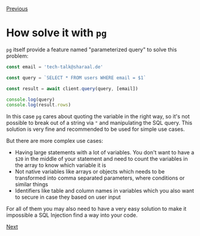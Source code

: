 [Previous](./2-what-are-sql-injection.md)


# How solve it with `pg`

`pg` itself provide a feature named "parameterized query" to solve this problem:

```javascript
const email = 'tech-talk@sharaal.de'

const query = `SELECT * FROM users WHERE email = $1`

const result = await client.query(query, [email])

console.log(query)
console.log(result.rows)
```

In this case `pg` cares about quoting the variable in the right way, so it's not possible to break out of a string via `"` and manipulating the SQL query. This solution is very fine and recommended to be used for simple use cases.

But there are more complex use cases:
* Having large statements with a lot of variables. You don't want to have a `$20` in the middle of your statement and need to count the variables in the array to know which variable it is
* Not native variables like arrays or objects which needs to be transformed into comma separated parameters, where conditions or similar things
* Identifiers like table and column names in variables which you also want to secure in case they based on user input

For all of them you may also need to have a very easy solution to make it impossible a SQL Injection find a way into your code.


[Next](./4-what-are-template-strings.md)
